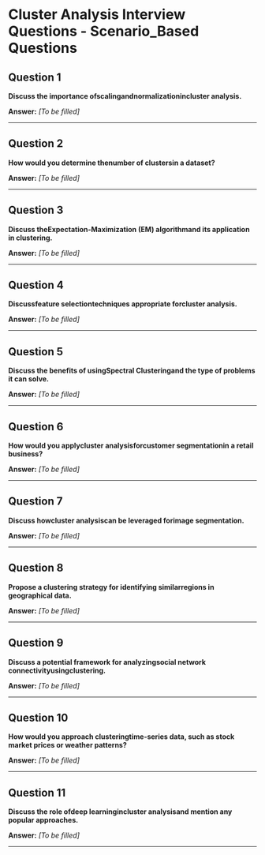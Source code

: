 # Cluster Analysis Interview Questions - Scenario_Based Questions

## Question 1

**Discuss the importance ofscalingandnormalizationincluster analysis.**

**Answer:** _[To be filled]_

---

## Question 2

**How would you determine thenumber of clustersin a dataset?**

**Answer:** _[To be filled]_

---

## Question 3

**Discuss theExpectation-Maximization (EM) algorithmand its application in clustering.**

**Answer:** _[To be filled]_

---

## Question 4

**Discussfeature selectiontechniques appropriate forcluster analysis.**

**Answer:** _[To be filled]_

---

## Question 5

**Discuss the benefits of usingSpectral Clusteringand the type of problems it can solve.**

**Answer:** _[To be filled]_

---

## Question 6

**How would you applycluster analysisforcustomer segmentationin a retail business?**

**Answer:** _[To be filled]_

---

## Question 7

**Discuss howcluster analysiscan be leveraged forimage segmentation.**

**Answer:** _[To be filled]_

---

## Question 8

**Propose a clustering strategy for identifying similarregions in geographical data.**

**Answer:** _[To be filled]_

---

## Question 9

**Discuss a potential framework for analyzingsocial network connectivityusingclustering.**

**Answer:** _[To be filled]_

---

## Question 10

**How would you approach clusteringtime-series data, such as stock market prices or weather patterns?**

**Answer:** _[To be filled]_

---

## Question 11

**Discuss the role ofdeep learningincluster analysisand mention any popular approaches.**

**Answer:** _[To be filled]_

---

